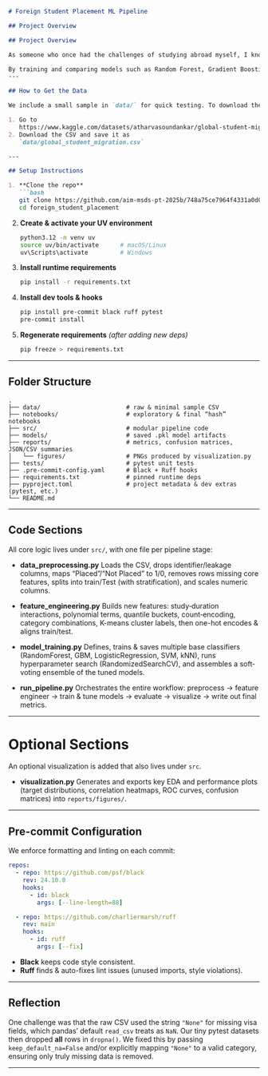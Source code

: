 ````markdown
# Foreign Student Placement ML Pipeline

## Project Overview

## Project Overview

As someone who once had the challenges of studying abroad myself, I know firsthand know how difficult it can be to secure an internship or job after graduation. International students often face visa restrictions, language barriers, and have limited local networks that can leave even the most qualified candidates at a disadvantage. This small project aims to gather insights and potentially level the playing field by predicting placement success using a global student migration dataset, so universities and career services can intervene earlier and support those who need it most.

By training and comparing models such as Random Forest, Gradient Boosting, Logistic Regression, SVM, and KNN, we not only identify which algorithms perform best but also figure out the most critical factors influencing placement. In today’s global job market, demand for skilled graduates often exceeds supply. Using data-driven insights helps institutions make better use of their resources and support student success worldwide.
---

## How to Get the Data

We include a small sample in `data/` for quick testing. To download the full dataset:

1. Go to  
   https://www.kaggle.com/datasets/atharvasoundankar/global-student-migration-and-higher-education-trends  
2. Download the CSV and save it as  
   `data/global_student_migration.csv`

---

## Setup Instructions

1. **Clone the repo**  
   ```bash
   git clone https://github.com/aim-msds-pt-2025b/748a75ce7964f4331a0d0f4ee45adabd8bb41932fbb0ca6ec6b08004e4a7cbf9_foreign_student_placement.git
   cd foreign_student_placement
````

2. **Create & activate your UV environment**

   ```bash
   python3.12 -m venv uv
   source uv/bin/activate      # macOS/Linux
   uv\Scripts\activate         # Windows
   ```

3. **Install runtime requirements**

   ```bash
   pip install -r requirements.txt
   ```

4. **Install dev tools & hooks**

   ```bash
   pip install pre-commit black ruff pytest
   pre-commit install
   ```

5. **Regenerate requirements** *(after adding new deps)*

   ```bash
   pip freeze > requirements.txt
   ```

---

## Folder Structure

```
.
├── data/                        # raw & minimal sample CSV
├── notebooks/                   # exploratory & final “hash” notebooks
├── src/                         # modular pipeline code
├── models/                      # saved .pkl model artifacts
├── reports/                     # metrics, confusion matrices, JSON/CSV summaries
│   └── figures/                 # PNGs produced by visualization.py
├── tests/                       # pytest unit tests
├── .pre-commit-config.yaml      # Black + Ruff hooks
├── requirements.txt             # pinned runtime deps
├── pyproject.toml               # project metadata & dev extras (pytest, etc.)
└── README.md
```

---

## Code Sections

All core logic lives under `src/`, with one file per pipeline stage:

* **data\_preprocessing.py**
  Loads the CSV, drops identifier/leakage columns, maps “Placed”/“Not Placed” to 1/0, removes rows missing core features, splits into train/Test (with stratification), and scales numeric columns.

* **feature\_engineering.py**
  Builds new features: study‐duration interactions, polynomial terms, quantile buckets, count‐encoding, category combinations, K-means cluster labels, then one-hot encodes & aligns train/test.

* **model\_training.py**
  Defines, trains & saves multiple base classifiers (RandomForest, GBM, LogisticRegression, SVM, kNN), runs hyperparameter search (RandomizedSearchCV), and assembles a soft‐voting ensemble of the tuned models.

* **run\_pipeline.py**
  Orchestrates the entire workflow: preprocess → feature engineer → train & tune models → evaluate → visualize → write out final metrics.

---

# Optional Sections

An optional visualization is added that also lives under `src`.

* **visualization.py**
  Generates and exports key EDA and performance plots (target distributions, correlation heatmaps, ROC curves, confusion matrices) into `reports/figures/`.

---

## Pre-commit Configuration

We enforce formatting and linting on each commit:

```yaml
repos:
  - repo: https://github.com/psf/black
    rev: 24.10.0
    hooks:
      - id: black
        args: [--line-length=88]

  - repo: https://github.com/charliermarsh/ruff
    rev: main
    hooks:
      - id: ruff
        args: [--fix]
```

* **Black** keeps code style consistent.
* **Ruff** finds & auto-fixes lint issues (unused imports, style violations).

---

## Reflection

One challenge was that the raw CSV used the string `"None"` for missing visa fields, which pandas’ default `read_csv` treats as `NaN`. Our tiny pytest datasets then dropped **all** rows in `dropna()`. We fixed this by passing `keep_default_na=False` and/or explicitly mapping `"None"` to a valid category, ensuring only truly missing data is removed.

---


